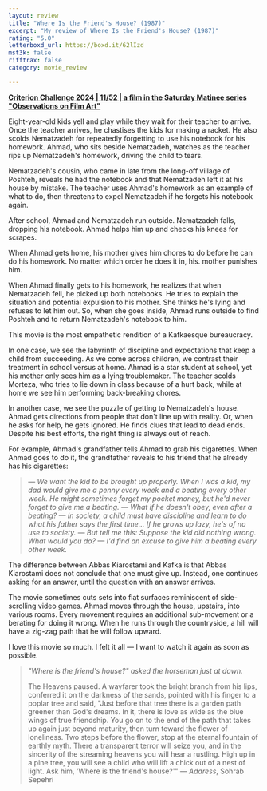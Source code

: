 ```yaml
---
layout: review
title: "Where Is the Friend's House? (1987)"
excerpt: "My review of Where Is the Friend's House? (1987)"
rating: "5.0"
letterboxd_url: https://boxd.it/62lIzd
mst3k: false
rifftrax: false
category: movie_review

---
```


<b><a href="https://boxd.it/qWjuA">Criterion Challenge 2024 | 11/52 | a film in the Saturday Matinee series "Observations on Film Art"</a></b>

Eight-year-old kids yell and play while they wait for their teacher to arrive. Once the teacher arrives, he chastises the kids for making a racket. He also scolds Nematzadeh for repeatedly forgetting to use his notebook for his homework. Ahmad, who sits beside Nematzadeh, watches as the teacher rips up Nematzadeh's homework, driving the child to tears. 

Nematzadeh's cousin, who came in late from the long-off village of Poshteh, reveals he had the notebook and that Nematzadeh left it at his house by mistake. The teacher uses Ahmad's homework as an example of what to do, then threatens to expel Nematzadeh if he forgets his notebook again.

After school, Ahmad and Nematzadeh run outside. Nematzadeh falls, dropping his notebook. Ahmad helps him up and checks his knees for scrapes.

When Ahmad gets home, his mother gives him chores to do before he can do his homework. No matter which order he does it in, his. mother punishes him.

When Ahmad finally gets to his homework, he realizes that when Nematzadeh fell, he picked up both notebooks. He tries to explain the situation and potential expulsion to his mother. She thinks he's lying and refuses to let him out. So, when she goes inside, Ahmad runs outside to find Poshteh and to return Nematzadeh's notebook to him.

This movie is the most empathetic rendition of a Kafkaesque bureaucracy.

In one case, we see the labyrinth of discipline and expectations that keep a child from succeeding. As we come across children, we contrast their treatment in school versus at home. Ahmad is a star student at school, yet his mother only sees him as a lying troublemaker. The teacher scolds Morteza, who tries to lie down in class because of a hurt back, while at home we see him performing back-breaking chores.

In another case, we see the puzzle of getting to Nematzadeh's house. Ahmad gets directions from people that don't line up with reality. Or, when he asks for help, he gets ignored. He finds clues that lead to dead ends. Despite his best efforts, the right thing is always out of reach.

For example, Ahmad's grandfather tells Ahmad to grab his cigarettes. When Ahmad goes to do it, the grandfather reveals to his friend that he already has his cigarettes:

<blockquote><i>— We want the kid to be brought up properly. When I was a kid, my dad would give me a penny every week and a beating every other week. He might sometimes forget my pocket money, but he'd never forget to give me a beating.
— What if he doesn't obey, even after a beating?
— In society, a child must have discipline and learn to do what his father says the first time… If he grows up lazy, he's of no use to society.
— But tell me this: Suppose the kid did nothing wrong. What would you do?
— I'd find an excuse to give him a beating every other week.</i></blockquote>

The difference between Abbas Kiarostami and Kafka is that Abbas Kiarostami does not conclude that one must give up. Instead, one continues asking for an answer, until the question with an answer arrives.

The movie sometimes cuts sets into flat surfaces reminiscent of side-scrolling video games. Ahmad moves through the house, upstairs, into various rooms. Every movement requires an additional sub-movement or a berating for doing it wrong. When he runs through the countryside, a hill will have a zig-zag path that he will follow upward.

I love this movie so much. I felt it all — I want to watch it again as soon as possible.

<blockquote><i>"Where is the friend's house?" asked the horseman just at dawn.</i>

The Heavens paused.
A wayfarer took the bright branch from his lips,
conferred it on the darkness of the sands,
pointed with his finger to a poplar tree and said,
"Just before that tree
there is a garden path greener than God's dreams.
In it, there is love as wide as the blue wings of true friendship.
You go on to the end of the path that takes up again
just beyond maturity,
then turn toward the flower of loneliness.
Two steps before the flower,
stop at the eternal fountain of earthly myth.
There a transparent terror will seize you,
and in the sincerity of the streaming heavens
you will hear a rustling.
High up in a pine tree,
you will see a child
who will lift a chick out of a nest of light.
Ask him,
'Where is the friend's house?'"</i>
— <i>Address</i>, Sohrab Sepehri</blockquote>